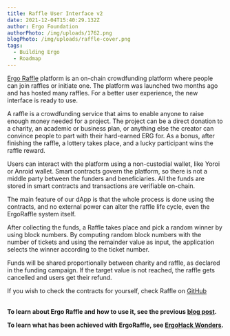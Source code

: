 ```yaml
---
title: Raffle User Interface v2
date: 2021-12-04T15:40:29.132Z
author: Ergo Foundation
authorPhoto: /img/uploads/1762.png
blogPhoto: /img/uploads/raffle-cover.png
tags:
  - Building Ergo
  - Roadmap
---
```

<!--StartFragment-->

[Ergo Raffle](https://bit.ly/3Ispsc2) platform is an on-chain crowdfunding platform where people can join raffles or initiate one. The platform was launched two months ago and has hosted many raffles. For a better user experience, the new interface is ready to use.

A raffle is a crowdfunding service that aims to enable anyone to raise enough money needed for a project. The project can be a direct donation to a charity, an academic or business plan, or anything else the creator can convince people to part with their hard-earned ERG for. As a bonus, after finishing the raffle, a lottery takes place, and a lucky participant wins the raffle reward.

Users can interact with the platform using a non-custodial wallet, like Yoroi or Anroid wallet. Smart contracts govern the platform, so there is not a middle party between the funders and beneficiaries. All the funds are stored in smart contracts and transactions are verifiable on-chain.

The main feature of our dApp is that the whole process is done using the contracts, and no external power can alter the raffle life cycle, even the ErgoRaffle system itself.

After collecting the funds, a Raffle takes place and pick a random winner by using block numbers. By computing random block numbers with the number of tickets and using the remainder value as input, the application selects the winner according to the ticket number.

Funds will be shared proportionally between charity and raffle, as declared in the funding campaign. If the target value is not reached, the raffle gets cancelled and users get their refund.

If you wish to check the contracts for yourself, check Raffle on [GitHub](https://github.com/ErgoRaffle/raffle-documentation)

**\
To learn about Ergo Raffle and how to use it, see the previous [blog post](https://ergoplatform.org/en/blog/2021-09-02-ergo-raffle/).**

**To learn what has been achieved with ErgoRaffle, see [ErgoHack Wonders](https://ergoplatform.org/en/blog/2021-11-30-ergohack-wonders-i-the-ergo-raffle/).**

<!--EndFragment-->